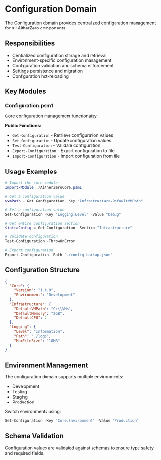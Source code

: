 # Configuration Domain

The Configuration domain provides centralized configuration management for all AitherZero components.

## Responsibilities

- Centralized configuration storage and retrieval
- Environment-specific configuration management
- Configuration validation and schema enforcement
- Settings persistence and migration
- Configuration hot-reloading

## Key Modules

### Configuration.psm1
Core configuration management functionality.

**Public Functions:**
- `Get-Configuration` - Retrieve configuration values
- `Set-Configuration` - Update configuration values
- `Test-Configuration` - Validate configuration
- `Export-Configuration` - Export configuration to file
- `Import-Configuration` - Import configuration from file

## Usage Examples

```powershell
# Import the core module
Import-Module ./AitherZeroCore.psm1

# Get a configuration value
$vmPath = Get-Configuration -Key "Infrastructure.DefaultVMPath"

# Set a configuration value
Set-Configuration -Key "Logging.Level" -Value "Debug"

# Get entire configuration section
$infraConfig = Get-Configuration -Section "Infrastructure"

# Validate configuration
Test-Configuration -ThrowOnError

# Export configuration
Export-Configuration -Path "./config-backup.json"
```

## Configuration Structure

```json
{
  "Core": {
    "Version": "1.0.0",
    "Environment": "Development"
  },
  "Infrastructure": {
    "DefaultVMPath": "C:\\VMs",
    "DefaultMemory": "2GB",
    "DefaultCPU": 2
  },
  "Logging": {
    "Level": "Information",
    "Path": "./logs",
    "MaxFileSize": "10MB"
  }
}
```

## Environment Management

The configuration domain supports multiple environments:
- Development
- Testing
- Staging
- Production

Switch environments using:
```powershell
Set-Configuration -Key "Core.Environment" -Value "Production"
```

## Schema Validation

Configuration values are validated against schemas to ensure type safety and required fields.